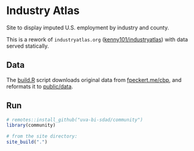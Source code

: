 # Industry Atlas

Site to display imputed U.S. employment by industry and county.

This is a rework of `industryatlas.org` ([kenny101/industryatlas](https://github.com/kenny101/industryatlas)) with data served statically.

## Data

The [build.R](build.R) script downloads original data from [fpeckert.me/cbp](https://www.fpeckert.me/cbp/),
and reformats it to [public/data](docs/data/county.csv.xz).

## Run
```R
# remotes::install_github("uva-bi-sdad/community")
library(community)

# from the site directory:
site_build(".")
```
